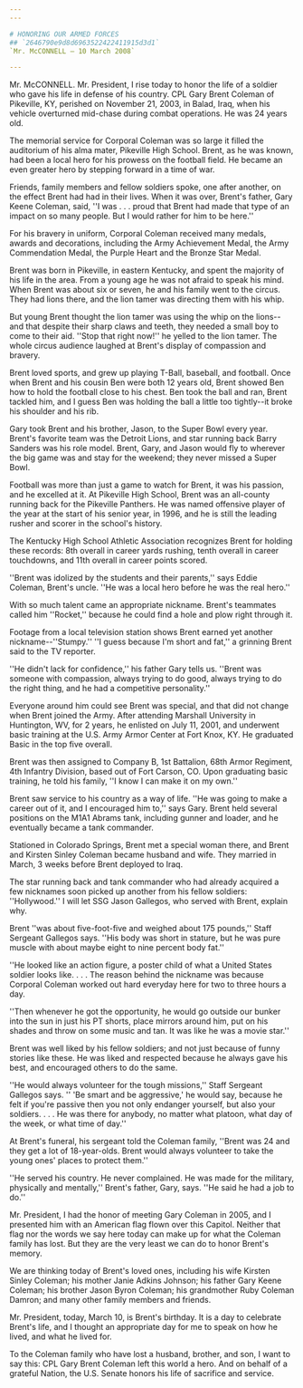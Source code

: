 ```yaml
---
---

# HONORING OUR ARMED FORCES
## `2646790e9d8d6963522422411915d3d1`
`Mr. McCONNELL — 10 March 2008`

---
```



Mr. McCONNELL. Mr. President, I rise today to honor the life of a 
soldier who gave his life in defense of his country. CPL Gary Brent 
Coleman of Pikeville, KY, perished on November 21, 2003, in Balad, 
Iraq, when his vehicle overturned mid-chase during combat operations. 
He was 24 years old.

The memorial service for Corporal Coleman was so large it filled the 
auditorium of his alma mater, Pikeville High School. Brent, as he was 
known, had been a local hero for his prowess on the football field. He 
became an even greater hero by stepping forward in a time of war.

Friends, family members and fellow soldiers spoke, one after another, 
on the effect Brent had had in their lives. When it was over, Brent's 
father, Gary Keene Coleman, said, ''I was . . . proud that Brent had 
made that type of an impact on so many people. But I would rather for 
him to be here.''



For his bravery in uniform, Corporal Coleman received many medals, 
awards and decorations, including the Army Achievement Medal, the Army 
Commendation Medal, the Purple Heart and the Bronze Star Medal.

Brent was born in Pikeville, in eastern Kentucky, and spent the 
majority of his life in the area. From a young age he was not afraid to 
speak his mind. When Brent was about six or seven, he and his family 
went to the circus. They had lions there, and the lion tamer was 
directing them with his whip.

But young Brent thought the lion tamer was using the whip on the 
lions--and that despite their sharp claws and teeth, they needed a 
small boy to come to their aid. ''Stop that right now!'' he yelled to 
the lion tamer. The whole circus audience laughed at Brent's display of 
compassion and bravery.

Brent loved sports, and grew up playing T-Ball, baseball, and 
football. Once when Brent and his cousin Ben were both 12 years old, 
Brent showed Ben how to hold the football close to his chest. Ben took 
the ball and ran, Brent tackled him, and I guess Ben was holding the 
ball a little too tightly--it broke his shoulder and his rib.

Gary took Brent and his brother, Jason, to the Super Bowl every year. 
Brent's favorite team was the Detroit Lions, and star running back 
Barry Sanders was his role model. Brent, Gary, and Jason would fly to 
wherever the big game was and stay for the weekend; they never missed a 
Super Bowl.

Football was more than just a game to watch for Brent, it was his 
passion, and he excelled at it. At Pikeville High School, Brent was an 
all-county running back for the Pikeville Panthers. He was named 
offensive player of the year at the start of his senior year, in 1996, 
and he is still the leading rusher and scorer in the school's history.

The Kentucky High School Athletic Association recognizes Brent for 
holding these records: 8th overall in career yards rushing, tenth 
overall in career touchdowns, and 11th overall in career points scored.

''Brent was idolized by the students and their parents,'' says Eddie 
Coleman, Brent's uncle. ''He was a local hero before he was the real 
hero.''

With so much talent came an appropriate nickname. Brent's teammates 
called him ''Rocket,'' because he could find a hole and plow right 
through it.

Footage from a local television station shows Brent earned yet 
another nickname--''Stumpy.'' ''I guess because I'm short and fat,'' a 
grinning Brent said to the TV reporter.

''He didn't lack for confidence,'' his father Gary tells us. ''Brent 
was someone with compassion, always trying to do good, always trying to 
do the right thing, and he had a competitive personality.''

Everyone around him could see Brent was special, and that did not 
change when Brent joined the Army. After attending Marshall University 
in Huntington, WV, for 2 years, he enlisted on July 11, 2001, and 
underwent basic training at the U.S. Army Armor Center at Fort Knox, 
KY. He graduated Basic in the top five overall.

Brent was then assigned to Company B, 1st Battalion, 68th Armor 
Regiment, 4th Infantry Division, based out of Fort Carson, CO. Upon 
graduating basic training, he told his family, ''I know I can make it 
on my own.''

Brent saw service to his country as a way of life. ''He was going to 
make a career out of it, and I encouraged him to,'' says Gary. Brent 
held several positions on the M1A1 Abrams tank, including gunner and 
loader, and he eventually became a tank commander.

Stationed in Colorado Springs, Brent met a special woman there, and 
Brent and Kirsten Sinley Coleman became husband and wife. They married 
in March, 3 weeks before Brent deployed to Iraq.

The star running back and tank commander who had already acquired a 
few nicknames soon picked up another from his fellow soldiers: 
''Hollywood.'' I will let SSG Jason Gallegos, who served with Brent, 
explain why.

Brent ''was about five-foot-five and weighed about 175 pounds,'' 
Staff Sergeant Gallegos says. ''His body was short in stature, but he 
was pure muscle with about maybe eight to nine percent body fat.''

''He looked like an action figure, a poster child of what a United 
States soldier looks like. . . . The reason behind the nickname was 
because Corporal Coleman worked out hard everyday here for two to three 
hours a day.

''Then whenever he got the opportunity, he would go outside our 
bunker into the sun in just his PT shorts, place mirrors around him, 
put on his shades and throw on some music and tan. It was like he was a 
movie star.''

Brent was well liked by his fellow soldiers; and not just because of 
funny stories like these. He was liked and respected because he always 
gave his best, and encouraged others to do the same.

''He would always volunteer for the tough missions,'' Staff Sergeant 
Gallegos says. '' 'Be smart and be aggressive,' he would say, because 
he felt if you're passive then you not only endanger yourself, but also 
your soldiers. . . . He was there for anybody, no matter what platoon, 
what day of the week, or what time of day.''

At Brent's funeral, his sergeant told the Coleman family, ''Brent was 
24 and they get a lot of 18-year-olds. Brent would always volunteer to 
take the young ones' places to protect them.''

''He served his country. He never complained. He was made for the 
military, physically and mentally,'' Brent's father, Gary, says. ''He 
said he had a job to do.''

Mr. President, I had the honor of meeting Gary Coleman in 2005, and I 
presented him with an American flag flown over this Capitol. Neither 
that flag nor the words we say here today can make up for what the 
Coleman family has lost. But they are the very least we can do to honor 
Brent's memory.

We are thinking today of Brent's loved ones, including his wife 
Kirsten Sinley Coleman; his mother Janie Adkins Johnson; his father 
Gary Keene Coleman; his brother Jason Byron Coleman; his grandmother 
Ruby Coleman Damron; and many other family members and friends.

Mr. President, today, March 10, is Brent's birthday. It is a day to 
celebrate Brent's life, and I thought an appropriate day for me to 
speak on how he lived, and what he lived for.

To the Coleman family who have lost a husband, brother, and son, I 
want to say this: CPL Gary Brent Coleman left this world a hero. And on 
behalf of a grateful Nation, the U.S. Senate honors his life of 
sacrifice and service.
